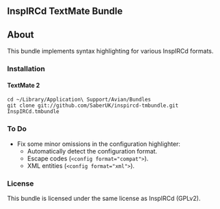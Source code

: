 ## InspIRCd TextMate Bundle

## About

This bundle implements syntax highlighting for various InspIRCd formats.

### Installation

#### TextMate 2

```
cd ~/Library/Application\ Support/Avian/Bundles
git clone git://github.com/SaberUK/inspircd-tmbundle.git InspIRCd.tmbundle
```

### To Do

- Fix some minor omissions in the configuration highlighter:
  - Automatically detect the configuration format.
  - Escape codes (`<config format="compat">`).
  - XML entities (`<config format="xml">`).

### License

This bundle is licensed under the same license as InspIRCd (GPLv2).
